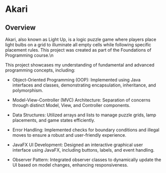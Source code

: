 # Akari
## Overview
Akari, also known as Light Up, is a logic puzzle game where players place light bulbs on a grid to illuminate all empty cells while following specific placement rules. This project was created as part of the Foundations of Programming course.\n

This project showcases my understanding of fundamental and advanced programming concepts, including:

- Object-Oriented Programming (OOP): Implemented using Java interfaces and classes, demonstrating encapsulation, inheritance, and polymorphism.

- Model-View-Controller (MVC) Architecture: Separation of concerns through distinct Model, View, and Controller components.

- Data Structures: Utilized arrays and lists to manage puzzle grids, lamp placements, and game states efficiently.

- Error Handling: Implemented checks for boundary conditions and illegal moves to ensure a robust and user-friendly experience.

- JavaFX UI Development: Designed an interactive graphical user interface using JavaFX, including buttons, labels, and event handling.

- Observer Pattern: Integrated observer classes to dynamically update the UI based on model changes, enhancing responsiveness.
